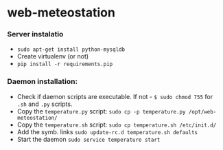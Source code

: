 # web-meteostation

### Server instalatio
* `sudo apt-get install python-mysqldb`
* Create virtualenv (or not)
* `pip install -r requirements.pip`

### Daemon installation:
* Check if daemon scripts are executable. If not - `$ sudo chmod 755` for `.sh` and `.py` scripts.
* Copy the `temperature.py` script: `sudo cp -p temperature.py /opt/web-meteostation/`
* Copy the `temperature.sh` script: `sudo cp temperature.sh /etc/init.d/`
* Add the symb. links `sudo update-rc.d temperature.sh defaults`
* Start the daemon `sudo service temperature start`
